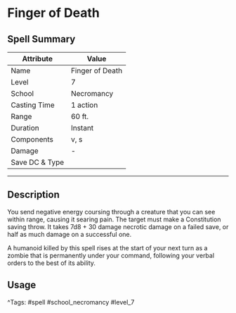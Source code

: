 # Finger of Death

## Spell Summary

| Attribute        | Value                  |
|------------------|------------------------|
| Name             | Finger of Death                 |
| Level            | 7                |
| School           | Necromancy          |
| Casting Time     | 1 action              |
| Range            | 60 ft.            |
| Duration         | Instant             |
| Components       | v, s             |
| Damage           | -               |
| Save DC & Type   |              |

---

## Description

You send negative energy coursing through a creature that you can see within range, causing it searing pain. The target must make a Constitution saving throw. It takes 7d8 + 30 damage necrotic damage on a failed save, or half as much damage on a successful one.

A humanoid killed by this spell rises at the start of your next turn as a zombie that is permanently under your command, following your verbal orders to the best of its ability.

## Usage


^Tags: #spell #school_necromancy #level_7